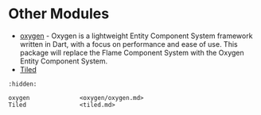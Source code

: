 # Other Modules

- [oxygen](oxygen/oxygen.md) - Oxygen is a lightweight Entity Component System
  framework written in Dart, with a focus on performance and ease of use.  This package will replace
  the Flame Component System with the Oxygen Entity Component System.
- [Tiled](tiled.md)

```{toctree}
:hidden:

oxygen              <oxygen/oxygen.md>
Tiled               <tiled.md>
```
